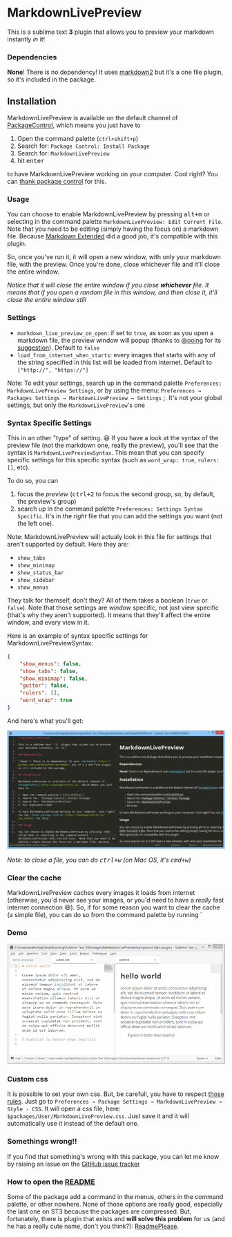 # MarkdownLivePreview

This is a sublime text **3** plugin that allows you to preview your markdown instantly *in* it!

### Dependencies

**None**! There is no dependency! It uses [markdown2](https://github.com/trentm/python-markdown2) but it's a one file plugin, so it's included in the package.

## Installation

MarkdownLivePreview is available on the default channel of [PackageControl](http://packagecontrol.io), which means you just have to

1. Open the command palette (`ctrl+shift+p`)
2. Search for: `Package Control: Install Package`
3. Search for: `MarkdownLivePreview`
4. hit <kbd>enter</kbd>

to have MarkdownLivePreview working on your computer. Cool right? You can [thank package control](https://packagecontrol.io/say_thanks) for this.

### Usage

You can choose to enable MarkdownLivePreview by pressing <kbd>alt+m</kbd> or selecting in the command palette `MarkdownLivePreview: Edit Current File`. Note that you need to be editing (simply having the focus on) a markdown file. Because [Markdown Extended][markdown-extended] did a good job, it's compatible with this plugin.

So, once you've run it, it will open a new window, with only your markdown file, with the preview. Once you're done, close whichever file and it'll close the entire window.

*Notice that it will close the entire window if you close __whichever__ file. It means that if you open a random file in this window, and then close it, it'll close the entire window still*

### Settings

- `markdown_live_preview_on_open`: if set to `true`, as soon as you open a markdown file, the preview window will popup (thanks to [@ooing](https://github.com/ooing) for its [suggestion](https://github.com/math2001/MarkdownLivePreview/issues/7#issue-199464852)). Default to `false`
- `load_from_internet_when_starts`: every images that starts with any of the string specified in this list will be loaded from internet. Default to `["http://", "https://"]`

Note: To edit your settings, search up in the command palette `Preferences: MarkdownLivePreview Settings`, or by using the menu: `Preferences → Packages Settings → MarkdownLivePreview → Settings` ;. It's not your global settings, but only the `MarkdownLivePreview`'s one

### Syntax Specific Settings

This in an other "type" of setting. :laughing: If you have a look at the syntax of the preview file (not the markdown one, really the preview), you'll see that the syntax is `MarkdownLivePreviewSyntax`. This mean that you can specify specific settings for this specific syntax (such as `word_wrap: true`, `rulers: []`, etc).

To do so, you can

1. focus the *preview* (<kbd>ctrl+2</kbd> to focus the second group, so, by default, the preview's group)
2. search up in the command palette `Preferences: Settings Syntax Specific`. It's in the *right* file that you can add the settings you want (not the left one).

Note: MarkdownLivePreview will actualy look in this file for settings that aren't supported by default. Here they are:

- `show_tabs`
- `show_minimap`
- `show_status_bar`
- `show_sidebar`
- `show_menus`

They talk for themself, don't they? All of them takes a boolean (`true` or `false`). Note that those settings are *window* specific, not just view specific (that's why they aren't supported). It means that they'll affect the entire window, and every view in it. 

Here is an example of syntax specific settings for MarkdownLivePreviewSyntax:

```json
{
    "show_menus": false,
    "show_tabs": false,
    "show_minimap": false,
    "gutter": false,
    "rulers": [],
    "word_wrap": true
}
```

And here's what you'll get:

![MarkdownLivePreview Screenshoot](screenshoots/syntax-specific-settings.png)

*Note: to close a file, you can do <kbd>ctrl+w</kbd> (on Mac OS, it's <kbd>cmd+w</kbd>)*

### Clear the cache

MarkdownLivePreview caches every images it loads from internet (otherwise, you'd never see your images, or you'd need to have a *really* fast internet connection :smile:). So, if for some reason you want to clear the cache (a simple file), you can do so from the command palette by running `

### Demo

![demo](demo.gif)

### Custom css

It is possible to set your own css. But, be carefull, you have to respect [those rules](http://www.sublimetext.com/docs/3/minihtml.html#css). Just go to `Preferences → Package Settings → MarkdownLivePreview → Style - CSS`. It will open a css file, here: `$packages/User/MarkdownLivePreview.css`. Just save it and it will automatically use it instead of the default one.

### Somethings wrong!!

If you find that something's wrong with this package, you can let me know by raising an issue on the [GitHub issue tracker][github-issue-tracker]

### How to open the [README](http://github.com/math2001/MarkdownLivePreview/README.md)

Some of the package add a command in the menus, others in the command palette, or other nowhere. None of those options are really good, especially the last one on ST3 because the packages are compressed. But, fortunately, there is plugin that exists and **will solve this problem** for us (and he has a really cute name, don't you think?): [ReadmePlease](https://packagecontrol.io/packages/ReadmePlease).



[markdown-extended]: https://packagecontrol.io/packages/Markdown%20Extended
[github-issue-tracker]: https://github.com/math2001/MarkdownLivePreview/issues

